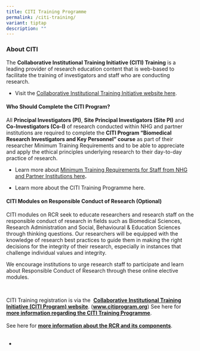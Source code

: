 ```yaml
---
title: CITI Training Programme
permalink: /citi-training/
variant: tiptap
description: ""
---
```

<h3><strong>About CITI</strong></h3>
<p>The <strong>Collaborative Institutional Training Initiative (CITI) Training</strong> is
a leading provider of research education content that is web-based to facilitate
the training of investigators and staff who are conducting research.</p>
<ul data-tight="true" class="tight">
<li>
<p>Visit the <a href="https://about.citiprogram.org/" rel="noopener nofollow" target="_blank">Collaborative Institutional Training Initiative website here</a>.</p>
</li>
</ul>
<p></p>
<h4><strong>Who Should Complete the CITI Program?</strong></h4>
<p>All <strong>Principal Investigators (PI)</strong>, <strong>Site Principal Investigators (Site PI)</strong> and<strong> Co-Investigators (Co-I)</strong> of
research conducted within NHG and partner institutions are required to
complete the <strong>CITI Program “Biomedical Research Investigators and Key Personnel” course</strong> as
part of their researcher Minimum Training Requirements and to be able to
appreciate and apply the ethical principles underlying research to their
day-to-day practice of research.</p>
<ul data-tight="true" class="tight">
<li>
<p>Learn more about <a href="/overview-min-training/" rel="noopener nofollow" target="_blank">Minimum Training Requirements for Staff from NHG and Partner Institutions here</a><strong>.</strong>
</p>
</li>
<li>
<p>Learn more about the CITI Training Programme here.</p>
</li>
</ul>
<p></p>
<h4><strong>CITI Modules on Responsible Conduct of Research </strong>(Optional)</h4>
<p>CITI modules on RCR seek to educate researchers and research staff on
the responsible conduct of research in fields such as Biomedical Sciences,
Research Administration and Social, Behavioural &amp; Education Sciences
through thinking questions. Our researchers will be equipped with the knowledge
of research best practices to guide them in making the right decisions
for the integrity of their research, especially in instances that challenge
individual values and integrity.</p>
<p>We encourage institutions to urge research staff to participate and learn
about Responsible Conduct of Research through these online elective modules.</p>
<p>&nbsp;</p>
<p>CITI Training registration is via the&nbsp; <strong><a href="https://www.citiprogram.org/" rel="noopener noreferrer nofollow" target="_blank"><u>Collaborative Institutional Training Initiative (CITI Program) website</u></a></strong>.
(<strong><a href="https://www.citiprogram.org/" rel="noopener noreferrer nofollow" target="_blank"><u>www.citiprogram.org</u></a></strong>)
See here for <strong><a href="https://www.research.nhg.com.sg/wps/wcm/connect/romp/nhgromp/06+conducting+research/citi+intro" rel="noopener noreferrer nofollow" target="_blank"><u>more information regarding the CITI Training Programme</u></a></strong>.
<br>
<br>See here for <strong><a href="https://www.research.nhg.com.sg/wps/wcm/connect/romp/nhgromp/06+conducting+research/research+policies+shld+know" rel="noopener noreferrer nofollow" target="_blank"><u>more information about the RCR and its components</u></a></strong>.
<br>&nbsp;</p>
<ul data-tight="true" class="tight">
<li>
<p><strong><a rel="nofollow" target=""><u><br></u></a></strong>
</p>
</li>
</ul>
<p></p>